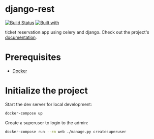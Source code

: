 # django-rest

[![Build Status](https://travis-ci.org/hyoinandout/django-rest.svg?branch=master)](https://travis-ci.org/hyoinandout/django-rest)
[![Built with](https://img.shields.io/badge/Built_with-Cookiecutter_Django_Rest-F7B633.svg)](https://github.com/agconti/cookiecutter-django-rest)

ticket reservation app using celery and django. Check out the project's [documentation](http://hyoinandout.github.io/django-rest/).

# Prerequisites

- [Docker](https://docs.docker.com/docker-for-mac/install/)

# Initialize the project

Start the dev server for local development:

```bash
docker-compose up
```

Create a superuser to login to the admin:

```bash
docker-compose run --rm web ./manage.py createsuperuser
```
